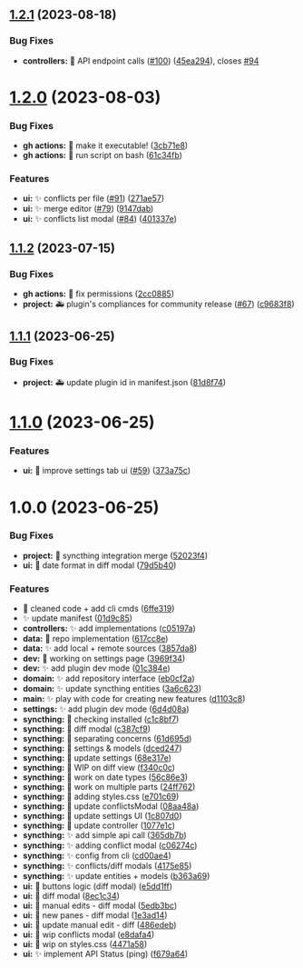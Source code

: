 ## [1.2.1](https://github.com/LBF38/obsidian-syncthing-integration/compare/1.2.0...1.2.1) (2023-08-18)


### Bug Fixes

* **controllers:** :bug: API endpoint calls ([#100](https://github.com/LBF38/obsidian-syncthing-integration/issues/100)) ([45ea294](https://github.com/LBF38/obsidian-syncthing-integration/commit/45ea29499f57aeb51f1abd8c2c99c172fe9fdbcb)), closes [#94](https://github.com/LBF38/obsidian-syncthing-integration/issues/94)

# [1.2.0](https://github.com/LBF38/obsidian-syncthing-integration/compare/1.1.2...1.2.0) (2023-08-03)


### Bug Fixes

* **gh actions:** :green_heart: make it executable! ([3cb71e8](https://github.com/LBF38/obsidian-syncthing-integration/commit/3cb71e893395522cdf793cdb8ca864d34f770233))
* **gh actions:** :green_heart: run script on bash ([61c34fb](https://github.com/LBF38/obsidian-syncthing-integration/commit/61c34fb00d770e4fd41855c60af1a960b94fcce5))


### Features

* **ui:** :sparkles: conflicts per file ([#91](https://github.com/LBF38/obsidian-syncthing-integration/issues/91)) ([271ae57](https://github.com/LBF38/obsidian-syncthing-integration/commit/271ae57150f90f45d4b14076faf3397d554ef327))
* **ui:** :sparkles: merge editor ([#79](https://github.com/LBF38/obsidian-syncthing-integration/issues/79)) ([9147dab](https://github.com/LBF38/obsidian-syncthing-integration/commit/9147dabec5b6e068d94be176a6dc98e4cdc876e2))
* **ui:** ✨ conflicts list modal ([#84](https://github.com/LBF38/obsidian-syncthing-integration/issues/84)) ([401337e](https://github.com/LBF38/obsidian-syncthing-integration/commit/401337e798ed9da4d3ece9e7aff192b340001638))

## [1.1.2](https://github.com/LBF38/obsidian-syncthing-integration/compare/1.1.1...1.1.2) (2023-07-15)


### Bug Fixes

* **gh actions:** :green_heart: fix permissions ([2cc0885](https://github.com/LBF38/obsidian-syncthing-integration/commit/2cc0885433dffd9212fdc03c60b641001de028e4))
* **project:** :ambulance: plugin's compliances for community release ([#67](https://github.com/LBF38/obsidian-syncthing-integration/issues/67)) ([c9683f8](https://github.com/LBF38/obsidian-syncthing-integration/commit/c9683f88dd4e810de5ec4dcb9cc735214a8c1521))

## [1.1.1](https://github.com/LBF38/obsidian-syncthing-integration/compare/1.1.0...1.1.1) (2023-06-25)


### Bug Fixes

* **project:** :ambulance: update plugin id in manifest.json ([81d8f74](https://github.com/LBF38/obsidian-syncthing-integration/commit/81d8f7407367efece32e5ef772364419041e6800))

# [1.1.0](https://github.com/LBF38/obsidian-syncthing-integration/compare/1.0.0...1.1.0) (2023-06-25)


### Features

* **ui:** :lipstick: improve settings tab ui ([#59](https://github.com/LBF38/obsidian-syncthing-integration/issues/59)) ([373a75c](https://github.com/LBF38/obsidian-syncthing-integration/commit/373a75cdce2188a578cb71b69b5d69a128dd369f))

# 1.0.0 (2023-06-25)


### Bug Fixes

* **project:** :twisted_rightwards_arrows: syncthing integration merge ([52023f4](https://github.com/LBF38/obsidian-syncthing-integration/commit/52023f41f242a18e72928c9c1a73a4af98eadc74))
* **ui:** :bug: date format in diff modal ([79d5b40](https://github.com/LBF38/obsidian-syncthing-integration/commit/79d5b405ec8f9205d60f3aaa496483a783c1f914))


### Features

* :construction: cleaned code + add cli cmds ([6ffe319](https://github.com/LBF38/obsidian-syncthing-integration/commit/6ffe319c67c6ad04242428d5a57e2172b729a4ee))
* :sparkles: update manifest ([01d9c85](https://github.com/LBF38/obsidian-syncthing-integration/commit/01d9c854d258e4c53e42d85267100f79d408ea75))
* **controllers:** :sparkles: add implementations ([c05197a](https://github.com/LBF38/obsidian-syncthing-integration/commit/c05197a1a0d2cabd9688eadd637609fb410990a1))
* **data:** :construction: repo implementation ([617cc8e](https://github.com/LBF38/obsidian-syncthing-integration/commit/617cc8e27c558e315dd73bf27c3fb82df0745dab))
* **data:** :sparkles: add local + remote sources ([3857da8](https://github.com/LBF38/obsidian-syncthing-integration/commit/3857da8243ac5aa9381f58868791b988a7b1af6f))
* **dev:** :construction: working on settings page ([3969f34](https://github.com/LBF38/obsidian-syncthing-integration/commit/3969f340b8540ff8d8559c01999233dddc9eabef))
* **dev:** :sparkles: add plugin dev mode ([01c384e](https://github.com/LBF38/obsidian-syncthing-integration/commit/01c384e51e719ecaee3ab69ab77f294c1a3228c9))
* **domain:** :sparkles: add repository interface ([eb0cf2a](https://github.com/LBF38/obsidian-syncthing-integration/commit/eb0cf2a522d582e0debdc69790f9caaf3a588683))
* **domain:** :sparkles: update syncthing entities ([3a6c623](https://github.com/LBF38/obsidian-syncthing-integration/commit/3a6c62311b86dc286082a908556afb09c4448dcd))
* **main:** :sparkles: play with code for creating new features ([d1103c8](https://github.com/LBF38/obsidian-syncthing-integration/commit/d1103c8fc96a2486c6fede665c79ad952ce52528))
* **settings:** :sparkles: add plugin dev mode ([6d4d08a](https://github.com/LBF38/obsidian-syncthing-integration/commit/6d4d08a7d758901dc0d181f5c3a9c8884909ea25))
* **syncthing:** :construction: checking installed ([c1c8bf7](https://github.com/LBF38/obsidian-syncthing-integration/commit/c1c8bf7aa8e3ba35a23970f7419ca2cce8a3a913))
* **syncthing:** :construction: diff modal ([c387cf9](https://github.com/LBF38/obsidian-syncthing-integration/commit/c387cf91bc619e54211dc1804b6df882190e4444))
* **syncthing:** :construction: separating concerns ([61d695d](https://github.com/LBF38/obsidian-syncthing-integration/commit/61d695d627af1eb5d83161464761cde08508290b))
* **syncthing:** :construction: settings & models ([dced247](https://github.com/LBF38/obsidian-syncthing-integration/commit/dced247b211ce45229fcc4461bc3878aa6f34b7b))
* **syncthing:** :construction: update settings ([68e317e](https://github.com/LBF38/obsidian-syncthing-integration/commit/68e317eb04172e3ce238317cf785c93022778d10))
* **syncthing:** :construction: WIP on diff view ([f340c0c](https://github.com/LBF38/obsidian-syncthing-integration/commit/f340c0ce88d703df460279b4321098cfad78eb6f))
* **syncthing:** :construction: work on date types ([56c86e3](https://github.com/LBF38/obsidian-syncthing-integration/commit/56c86e30b121a82223d32128e22e61b449a11607))
* **syncthing:** :construction: work on multiple parts ([24ff762](https://github.com/LBF38/obsidian-syncthing-integration/commit/24ff7623636f89ccfac3230efe068c1d8521bfb1))
* **syncthing:** :lipstick: adding styles.css ([e701c69](https://github.com/LBF38/obsidian-syncthing-integration/commit/e701c69a7e2cd3d6beea17ebc6ea2155baa1eb0c))
* **syncthing:** :lipstick: update conflictsModal ([08aa48a](https://github.com/LBF38/obsidian-syncthing-integration/commit/08aa48a6c194e540505935ec85fe79378d12a8fb))
* **syncthing:** :lipstick: update settings UI ([1c807d0](https://github.com/LBF38/obsidian-syncthing-integration/commit/1c807d0f6e90bffa8f7cda4445d5cb5bf032a705))
* **syncthing:** :necktie: update controller ([1077e1c](https://github.com/LBF38/obsidian-syncthing-integration/commit/1077e1ceb1348a9fb267ee64bf0636b65123371d))
* **syncthing:** :sparkles: add simple api call ([365db7b](https://github.com/LBF38/obsidian-syncthing-integration/commit/365db7ba61ff48daab961cbc4cfd6ff7d9f32469))
* **syncthing:** :sparkles: adding conflict modal ([c06274c](https://github.com/LBF38/obsidian-syncthing-integration/commit/c06274c3cd778e69f811b8b5e234afcaf63e991b))
* **syncthing:** :sparkles: config from cli ([cd00ae4](https://github.com/LBF38/obsidian-syncthing-integration/commit/cd00ae40dfc8b83d683a0eab50750351985591e2))
* **syncthing:** :sparkles: conflicts/diff modals ([4175e85](https://github.com/LBF38/obsidian-syncthing-integration/commit/4175e85125522e57bd69be18d795ac80380f1b33))
* **syncthing:** :sparkles: update entities + models ([b363a69](https://github.com/LBF38/obsidian-syncthing-integration/commit/b363a6911bc512a70c02092e73cdbd2a2e19d6f1))
* **ui:** :construction: buttons logic (diff modal) ([e5dd1ff](https://github.com/LBF38/obsidian-syncthing-integration/commit/e5dd1ff2206ac5d0d875ff9185f60761c39ab2f7))
* **ui:** :construction: diff modal ([8ec1c34](https://github.com/LBF38/obsidian-syncthing-integration/commit/8ec1c348d42af77389e8b2b471d5f660a8ef0890))
* **ui:** :construction: manual edits - diff modal ([5edb3bc](https://github.com/LBF38/obsidian-syncthing-integration/commit/5edb3bc1de170f83bf6b5a3f07360ff8fed9ba20))
* **ui:** :construction: new panes - diff modal ([1e3ad14](https://github.com/LBF38/obsidian-syncthing-integration/commit/1e3ad14084d27ed431a6126ad5e2a8306f341c58))
* **ui:** :construction: update manual edit - diff ([486edeb](https://github.com/LBF38/obsidian-syncthing-integration/commit/486edeb5e681146c613cda9bb2ae3548fcdc61b6))
* **ui:** :construction: wip conflicts modal ([e8dafa4](https://github.com/LBF38/obsidian-syncthing-integration/commit/e8dafa4fc44c29cc2f7c7ee4ae3678427af1fe55))
* **ui:** :lipstick: wip on styles.css ([4471a58](https://github.com/LBF38/obsidian-syncthing-integration/commit/4471a5815c0a1df20dcb0c3cc1ab0862035e2b72))
* **ui:** :sparkles: implement API Status (ping) ([f679a64](https://github.com/LBF38/obsidian-syncthing-integration/commit/f679a64faa2e5cadc9f65cc543720c52b8ddbf90))
